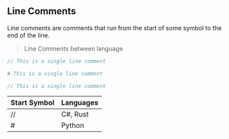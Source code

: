 ## Line Comments

Line comments are comments that run from the start of some symbol to the end of the line.

> Line Comments between language

```csharp
// This is a single line comment
```

```python
# This is a single line comment
```

```rust
// This is a single line comment
```


| Start Symbol | Languages |
| -------------- | ----------- |
| //           | C#, Rust  |
| #            | Python    |
